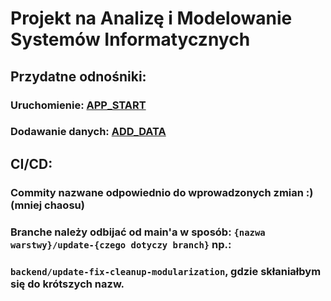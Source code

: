# Projekt na Analizę i Modelowanie Systemów Informatycznych

## Przydatne odnośniki:

### Uruchomienie: [APP_START](source/APP_START.md)

### Dodawanie danych: [ADD_DATA](source/add_data/ADD_DATA.md)

## CI/CD:

### Commity nazwane odpowiednio do wprowadzonych zmian :) (mniej chaosu)

### Branche należy odbijać od main'a w sposób:  `{nazwa warstwy}/update-{czego dotyczy branch}` np.: 

### `backend/update-fix-cleanup-modularization`, gdzie skłaniałbym się do krótszych nazw.